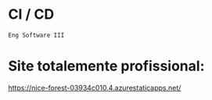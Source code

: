 # CI / CD
    Eng Software III

# Site totalemente profissional:
https://nice-forest-03934c010.4.azurestaticapps.net/
